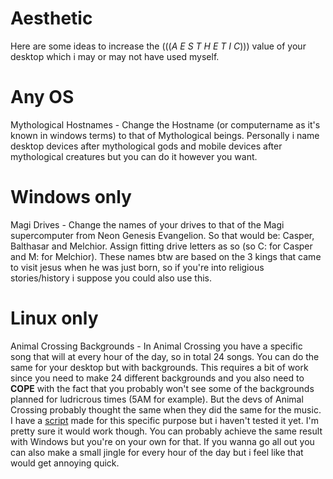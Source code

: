 Aesthetic
=========

Here are some ideas to increase the (((*A E S T H E T I C*))) value of
your desktop which i may or may not have used myself.

Any OS
======

Mythological Hostnames - Change the Hostname (or computername as it's
known in windows terms) to that of Mythological beings. Personally i
name desktop devices after mythological gods and mobile devices after
mythological creatures but you can do it however you want.

Windows only
============

Magi Drives - Change the names of your drives to that of the Magi
supercomputer from Neon Genesis Evangelion. So that would be: Casper,
Balthasar and Melchior. Assign fitting drive letters as so (so C: for
Casper and M: for Melchior). These names btw are based on the 3 kings
that came to visit jesus when he was just born, so if you're into
religious stories/history i suppose you could also use this.

Linux only
==========

Animal Crossing Backgrounds - In Animal Crossing you have a specific
song that will at every hour of the day, so in total 24 songs. You can
do the same for your desktop but with backgrounds. This requires a bit
of work since you need to make 24 different backgrounds and you also
need to **COPE** with the fact that you probably won't see some of the
backgrounds planned for ludricrous times (5AM for example). But the devs
of Animal Crossing probably thought the same when they did the same for
the music. I have a
[script](https://github.com/marcello505/configfiles/blob/master/.scripts/clockbackgrounds.sh)
made for this specific purpose but i haven't tested it yet. I'm pretty
sure it would work though. You can probably achieve the same result with
Windows but you're on your own for that. If you wanna go all out you can
also make a small jingle for every hour of the day but i feel like that
would get annoying quick.
